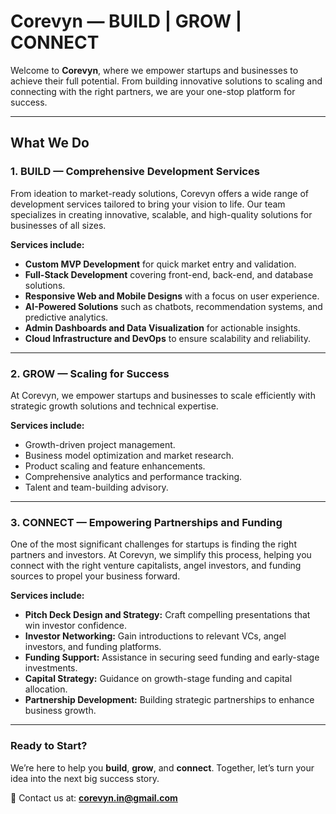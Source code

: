 # Corevyn — BUILD | GROW | CONNECT  

Welcome to **Corevyn**, where we empower startups and businesses to achieve their full potential. From building innovative solutions to scaling and connecting with the right partners, we are your one-stop platform for success.  

---

## What We Do  

### 1. BUILD — Comprehensive Development Services  
From ideation to market-ready solutions, Corevyn offers a wide range of development services tailored to bring your vision to life. Our team specializes in creating innovative, scalable, and high-quality solutions for businesses of all sizes.  

**Services include:**  
- **Custom MVP Development** for quick market entry and validation.  
- **Full-Stack Development** covering front-end, back-end, and database solutions.  
- **Responsive Web and Mobile Designs** with a focus on user experience.   
- **AI-Powered Solutions** such as chatbots, recommendation systems, and predictive analytics.  
- **Admin Dashboards and Data Visualization** for actionable insights.  
- **Cloud Infrastructure and DevOps** to ensure scalability and reliability.  

---

### 2. GROW — Scaling for Success  
At Corevyn, we empower startups and businesses to scale efficiently with strategic growth solutions and technical expertise.  

**Services include:**  
- Growth-driven project management.  
- Business model optimization and market research.  
- Product scaling and feature enhancements.  
- Comprehensive analytics and performance tracking.  
- Talent and team-building advisory.  

---

### 3. CONNECT — Empowering Partnerships and Funding  
One of the most significant challenges for startups is finding the right partners and investors. At Corevyn, we simplify this process, helping you connect with the right venture capitalists, angel investors, and funding sources to propel your business forward.  

**Services include:**  
- **Pitch Deck Design and Strategy:** Craft compelling presentations that win investor confidence.  
- **Investor Networking:** Gain introductions to relevant VCs, angel investors, and funding platforms.  
- **Funding Support:** Assistance in securing seed funding and early-stage investments.  
- **Capital Strategy:** Guidance on growth-stage funding and capital allocation.  
- **Partnership Development:** Building strategic partnerships to enhance business growth.  

---

### Ready to Start?  
We’re here to help you **build**, **grow**, and **connect**. Together, let’s turn your idea into the next big success story.  

📧 Contact us at: **[corevyn.in@gmail.com](mailto:corevyn.in@gmail.com)**  
